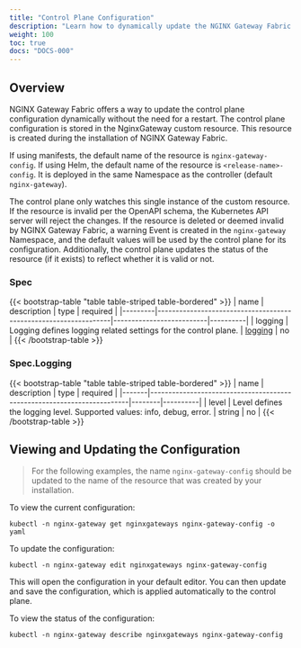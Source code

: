 ```yaml
---
title: "Control Plane Configuration"
description: "Learn how to dynamically update the NGINX Gateway Fabric control plane configuration."
weight: 100
toc: true
docs: "DOCS-000"
---
```


## Overview

NGINX Gateway Fabric offers a way to update the control plane configuration dynamically without the need for a
restart. The control plane configuration is stored in the NginxGateway custom resource. This resource is created
during the installation of NGINX Gateway Fabric.

If using manifests, the default name of the resource is `nginx-gateway-config`. If using Helm, the default name
of the resource is `<release-name>-config`. It is deployed in the same Namespace as the controller
(default `nginx-gateway`).

The control plane only watches this single instance of the custom resource. If the resource is invalid per the OpenAPI
schema, the Kubernetes API server will reject the changes. If the resource is deleted or deemed invalid by NGINX
Gateway Fabric, a warning Event is created in the `nginx-gateway` Namespace, and the default values will be used by
the control plane for its configuration. Additionally, the control plane updates the status of the resource (if it exists)
to reflect whether it is valid or not.

### Spec

{{< bootstrap-table "table table-striped table-bordered" >}}
| name    | description                                                     | type                     | required |
|---------|-----------------------------------------------------------------|--------------------------|----------|
| logging | Logging defines logging related settings for the control plane. | [logging](#speclogging) | no       |
{{< /bootstrap-table >}}

### Spec.Logging

{{< bootstrap-table "table table-striped table-bordered" >}}
| name  | description                                                            | type   | required |
|-------|------------------------------------------------------------------------|--------|----------|
| level | Level defines the logging level. Supported values: info, debug, error. | string | no       |
{{< /bootstrap-table >}}

## Viewing and Updating the Configuration

> For the following examples, the name `nginx-gateway-config` should be updated to the name of the resource that
> was created by your installation.

To view the current configuration:

```shell
kubectl -n nginx-gateway get nginxgateways nginx-gateway-config -o yaml
```

To update the configuration:

```shell
kubectl -n nginx-gateway edit nginxgateways nginx-gateway-config
```

This will open the configuration in your default editor. You can then update and save the configuration, which is
applied automatically to the control plane.

To view the status of the configuration:

```shell
kubectl -n nginx-gateway describe nginxgateways nginx-gateway-config
```

